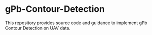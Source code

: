 # gPb-Contour-Detection
This repository provides source code and guidance to implement gPb Contour Detection on UAV data.

